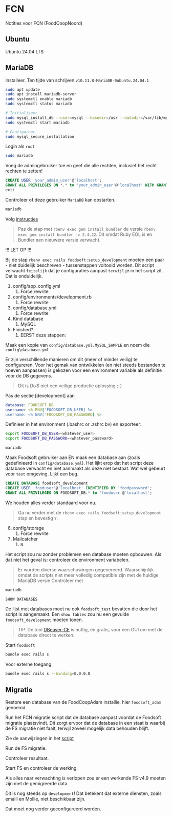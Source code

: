 # FCN

Notities voor FCN (FoodCoopNoord)

## Ubuntu

Ubuntu 24.04 LTS

## MariaDB

Installeer. Ten tijde van schrijven `v10.11.8-MariaDB-0ubuntu.24.04.1`

```bash
sudo apt update
sudo apt install mariadb-server
sudo systemctl enable mariadb
sudo systemctl status mariadb

# Initialiseer
sudo mysql_install_db --user=mysql --basedir=/usr --datadir=/var/lib/mysql
sudo systemctl start mariadb

# Configureer
sudo mysql_secure_installation
```

Login als `root`

```bash
sudo mariadb
```

Voeg de admingebruiker toe en geef die alle rechten, inclusief het recht rechten te zetten!

```sql
CREATE USER 'your_admin_user'@'localhost';
GRANT ALL PRIVILEGES ON *.* to 'your_admin_user'@'localhost' WITH GRANT OPTION;
exit
```

Controleer of deze gebruiker `MariaDB` kan opstarten.

```bash
mariadb
```

Volg [instructies](../doc/SETUP_DEVELOPMENT.md)

> Pas de stap met `rbenv exec gem install bundler` de versie `rbenv exec gem install bundler -v 2.4.22`. Dit omdat Ruby EOL is en Bundler een nieuwere versie verwacht.

!!! LET OP !!!

Bij de stap `rbenv exec rails foodsoft:setup_development` moeten een paar - niet duidelijk beschreven - tussenstappen voltooid worden.
Dit script verwacht `feitelijk` dat je configuraties aanpast `terwijl` je in het script zit. Dat is onduidelijk.

1. config/app_config.yml
   1. Force rewrite
2. config/environments/development.rb
   1. Force rewrite
3. config/database.yml
   1. Force rewrite
4. Kind database
   1. MySQL
5. Finished?
   1. EERST deze stappen:

Maak een kopie van `config/database.yml.MySQL_SAMPLE` en noem die `config\database.yml`

Er zijn verschillende manieren om dit (meer of minder veilig) te configureren.
Voor het gemak van ontwikkelen (en niet steeds bestanden te hoeven aanpassen) is gekozen voor een environment variable als definitie voor de DB gegevens.

> Dit is _DUS_ niet een veilige productie oplossing ;-)

Pas de sectie [development] aan

```yml
database: FOODSOFT_DB
username: <% ENV['FOODSOFT_DB_USER] %>
username: <% ENV['FOODSOFT_DB_PASSWORD] %>
```

Definieer in het environment (.bashrc or .zshrc bv) en exporteer:

```bash
export FOODSOFT_DB_USER=<whatever_user>
export FOODSOFT_DB_PASSWORD=<whatever_password>
```

```bash
mariadb
```

Maak Foodsoft gebruiker aan EN maak een database aan (zoals gedefinieerd in `config/database.yml`).
Het lijkt erop dat het script deze database verwacht en niet aanmaakt als deze niet bestaat. Wat wel gebeurt voor `test` omgeving. Lijkt een bug.

```sql
CREATE DATABASE foodsoft_development
CREATE USER 'fooduser'@'localhost' IDENTIFIED BY 'foodpassword';
GRANT ALL PRIVILEGES ON FOODSOFT_DB.* to 'fooduser'@'localhost';
```

We houden alles verder standaard voor nu.

> Ga nu verder met de `rbenv exec rails foodsoft:setup_development` stap en bevestig `Y`.

6. config/storage
   1. Force rewrite
7. Mailcatcher
   1. `N`

Het script zou nu zonder problemen een database moeten opbouwen. Als dat niet het geval is: controleer de environment variabelen.
> Er worden diverse waarschuwingen gegenereerd. Waarschijnlijk omdat de scripts niet meer volledig compatible zijn met de huidige MariaDB versie
Controleer met

```bash
mariadb
```

```sql
SHOW DATABASES
```

De lijst met databases moet nu ook `foodsoft_test` bevatten die door het script is aangemaakt.
Een `show tables` zou nu een gevulde `foodsoft_development` moeten tonen.

> TIP. De tool [DBeaver-CE](https:\\www.dbeaver.io) is nuttig, en gratis, voor een GUI om met de database direct te werken.

Start `foodsoft`

```bash
bundle exec rails s
```

Voor externe toegang:

```bash
bundle exec rails s --binding=0.0.0.0
```

## Migratie

Restore een database van de FoodCoopAdam installie, hier `foodsoft_adam` genoemd.

Run het FCN migratie script dat de database aanpast voordat de Foodsoft migratie plaatsvindt. Dit zorgt ervoor dat de database in een staat is waarbij de FS migratie niet faalt, terwijl zoveel mogelijk data behouden blijft.

Zie de aanwijzingen in het [script](../)

Run de FS migratie.

Controleer resultaat.

Start FS en controleer de werking.

Als alles naar verwachting is verlopen zou er een werkende FS v4.9 moeten zijn met de gemigreerde data.

Dit is nog steeds op `development`! Dat betekent dat externe diensten, zoals emaill en Mollie, niet beschikbaar zijn. 

Dat moet nog verder geconfigureerd worden.
